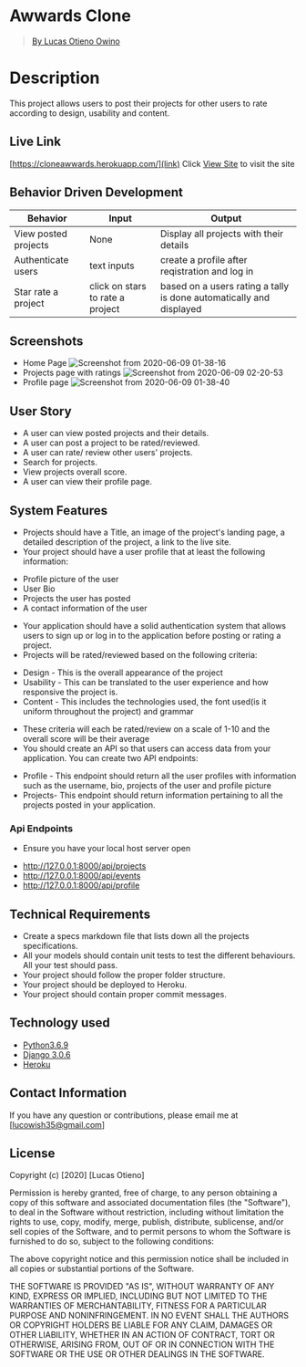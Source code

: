 # Awwards Clone

> [By Lucas Otieno Owino](https://github.com/OwinoLucas)

# Description
This project allows users to post their projects for other users to rate according to design, usability and content.
## Live Link
[https://cloneawwards.herokuapp.com/](link)
Click [View Site](https://cloneawwards.herokuapp.com/) to visit the site
## Behavior Driven Development
| Behavior            | Input                         | Output                        |
| ------------------- | ----------------------------- | ----------------------------- |
| View posted projects | None | Display all projects with their details|
| Authenticate users | text inputs | create a profile after reqistration and log in|
| Star rate a project| click on stars to rate a project| based on a users rating a tally is done automatically and displayed|
## Screenshots
* Home Page
![Screenshot from 2020-06-09 01-38-16](https://user-images.githubusercontent.com/60548928/84087131-2ec40700-a9f2-11ea-8340-974e3f0b218f.png)
* Projects page with ratings
![Screenshot from 2020-06-09 02-20-53](https://user-images.githubusercontent.com/60548928/84089543-e576b600-a9f7-11ea-9074-e1b52161d3ea.png)
* Profile page
![Screenshot from 2020-06-09 01-38-40](https://user-images.githubusercontent.com/60548928/84087146-34215180-a9f2-11ea-9f84-3f584129739e.png)
## User Story
- A user can view posted projects and their details.
- A user can post a project to be rated/reviewed.
- A user can rate/ review other users' projects.
- Search for projects.
- View projects overall score.
- A user can view their profile page.
## System Features
* Projects should have a Title, an image of the project's landing page, a detailed description of the project, a link to the live site.
* Your project should have a user profile that at least the following information:

- Profile picture of the user
- User Bio
- Projects the user has posted
- A contact information of the user
* Your application should have a solid authentication system that allows users to sign up or log in to the application before posting or rating a project.
* Projects will be rated/reviewed based on the following criteria:

- Design - This is the overall appearance of the project
- Usability - This can be translated to the user experience and how responsive the project is.
- Content - This includes the technologies used, the font used(is it uniform throughout the project) and grammar
* These criteria will each be rated/review on a scale of 1-10 and the overall score will be their average
* You should create an API so that users can access data from your application. You can create two API endpoints:

- Profile - This endpoint should return all the user profiles with information such as the username, bio, projects of the user and profile picture
- Projects- This endpoint should return information pertaining to all the projects posted in your application.
### Api Endpoints
* Ensure you have your local host server open
- http://127.0.0.1:8000/api/projects
- http://127.0.0.1:8000/api/events
- http://127.0.0.1:8000/api/profile
## Technical Requirements
* Create a specs markdown file that lists down all the projects specifications.
* All your models should contain unit tests to test the different behaviours. All your test should pass.
* Your project should follow the proper folder structure.
* Your project should be deployed to Heroku.
* Your project should contain proper commit messages.
## Technology used
- [Python3.6.9](https://www.python.org/)
- [Django 3.0.6](https://docs.djangoproject.com/en/2.2/)
- [Heroku](https://heroku.com)
## Contact Information
If you have any question or contributions, please email me at [lucowish35@gmail.com]
## License
Copyright (c) [2020] [Lucas Otieno]

Permission is hereby granted, free of charge, to any person obtaining a copy
of this software and associated documentation files (the "Software"), to deal
in the Software without restriction, including without limitation the rights
to use, copy, modify, merge, publish, distribute, sublicense, and/or sell
copies of the Software, and to permit persons to whom the Software is
furnished to do so, subject to the following conditions:

The above copyright notice and this permission notice shall be included in all
copies or substantial portions of the Software.

THE SOFTWARE IS PROVIDED "AS IS", WITHOUT WARRANTY OF ANY KIND, EXPRESS OR
IMPLIED, INCLUDING BUT NOT LIMITED TO THE WARRANTIES OF MERCHANTABILITY,
FITNESS FOR A PARTICULAR PURPOSE AND NONINFRINGEMENT. IN NO EVENT SHALL THE
AUTHORS OR COPYRIGHT HOLDERS BE LIABLE FOR ANY CLAIM, DAMAGES OR OTHER
LIABILITY, WHETHER IN AN ACTION OF CONTRACT, TORT OR OTHERWISE, ARISING FROM,
OUT OF OR IN CONNECTION WITH THE SOFTWARE OR THE USE OR OTHER DEALINGS IN THE
SOFTWARE.